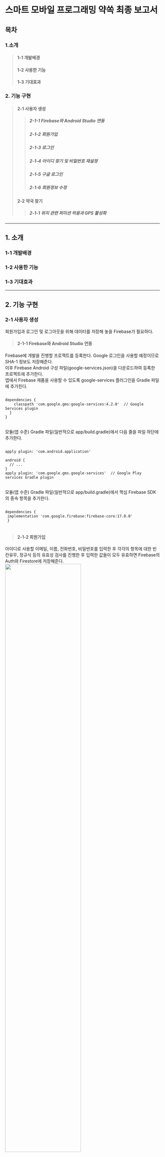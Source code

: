 스마트 모바일 프로그래밍 약쏙 최종 보고서
===================================
목차   
-----


### 1.소개
>#### 1-1 개발배경
>#### 1-2 사용한 기능
>#### 1-3 기대효과

### 2. 기능 구현
>#### 2-1 사용자 생성
>>##### 2-1-1 Firebase와 Android Studio 연동
>>##### 2-1-2 회원가입
>>##### 2-1-3 로그인
>>##### 2-1-4 아이디 찾기 및 비밀번호 재설정
>>##### 2-1-5 구글 로그인
>>##### 2-1-6 회원정보 수정
>#### 2-2 약국 찾기
>>##### 2-1-1 위치 관련 퍼미션 허용과 GPS 활성화


<hr/>

## 1. 소개

### 1-1 개발배경

### 1-2 사용한 기능

### 1-3 기대효과

<hr/>

## 2. 기능 구현

### 2-1 사용자 생성
회원가입과 로그인 및 로그아웃을 위해 데이터를 저장해 놓을 Firebase가 필요하다.
>#### 2-1-1 Firebase와 Android Studio 연동
Firebase에 개발을 진행할 프로젝트를 등록한다. Google 로그인을 사용할 예정이므로 SHA-1 정보도 저장해준다.   
이후 Firebase Android 구성 파일(google-services.json)을 다운로드하여 등록한 프로젝트에 추가한다.   
앱에서 Firebase 제품을 사용할 수 있도록 google-services 플러그인을 Gradle 파일에 추가힌다.
<pre>
<code>
dependencies {
    classpath 'com.google.gms:google-services:4.2.0'  // Google Services plugin
  }
}
</code>
</pre>
모듈(앱 수준) Gradle 파일(일반적으로 app/build.gradle)에서 다음 줄을 파일 하단에 추가한다.
<pre>
<code>
apply plugin: 'com.android.application'

android {
  // ...
}
apply plugin: 'com.google.gms.google-services'  // Google Play services Gradle plugin
</code>
</pre>
모듈(앱 수준) Gradle 파일(일반적으로 app/build.gradle)에서 핵심 Firebase SDK의 종속 항목을 추가한다.
<pre>
<code>
dependencies {
 implementation 'com.google.firebase:firebase-core:17.0.0'
 }
</code>
</pre>
>#### 2-1-2 회원가입
아이디로 사용할 이메일, 이름, 전화번호, 비밀번호를 입력한 후 각각의 항목에 대한 빈칸유무, 정규식 등의 유효성 검사를 진행한 후 입력한 값들이 모두 유효하면 Firebase의 Auth와 Firestore에 저장해준다.
<img src="https://user-images.githubusercontent.com/62936197/86549436-98e0b500-bf7a-11ea-8e1a-2906bb63d0d6.png" width="70%">
<img src="https://user-images.githubusercontent.com/62936197/86549227-fe807180-bf79-11ea-9fbf-706f51c8ced9.png" width="70%">
회원가입이 정상적으로 성공하면 입력한 이메일로 인증 메일이 전송되며, Dialog를 통해 이메일 인증이 필요함을 알려준다.   
전송된 메일을 통해 이메일 인증을 완료하지 않으면 이메일과 비밀번호 값이 일치해도 로그인에 성공할 수 없으며 이메일 인증이 완료되어야 로그인에 성공할 수 있다.
<img src="https://user-images.githubusercontent.com/62936197/86549388-79e22300-bf7a-11ea-8504-d6576d6257b2.png" wioth="70%>
